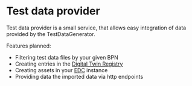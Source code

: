 # Test data provider

Test data provider is a small service, that allows easy integration of data provided by the TestDataGenerator.

Features planned:

- Filtering test data files by your given BPN
- Creating entries in the [Digital Twin Registry](https://github.com/eclipse-tractusx/sldt-digital-twin-registry)
- Creating assets in your [EDC](https://github.com/eclipse-tractusx/tractusx-edc) instance
- Providing data the imported data via http endpoints